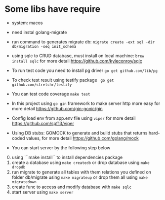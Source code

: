# Some libs have require
* system: macos

* need instal golang-migrate

* run command to generates migrate db: ```migrate create -ext sql -dir db/migration -seq init_schema```

* using sqlc to CRUD database, must install on local machine: ```brew install sqlc``` for more detail https://github.com/kyleconroy/sqlc
 
* To run test code you need to install pg driver
```go get github.com/lib/pg```

* To check test result using testify package
``` go get github.com/stretchr/testify```

* You can test code coverage ```make test```

* In this project using ```go gin``` framework to make server http more easy for more detail https://github.com/gin-gonic/gin

* Config load env from app.env file using ```viper``` for more detail https://github.com/spf13/viper

* Using DB stubs: GOMOCK to generate and build stubs that returns hard-coded values, for more detail https://github.com/golang/mock

* You can start server by the following step below
0. using ```make install`` to install dependencies package
1. create a database using ```make createdb``` or drop database using ```make dropdb```
2. run migrate to generate all tables with them relations you defined on folder db/migrate using ```make migrateup``` or drop them all using ```make migratedown```
3. create func to access and modify database with ```make sqlc```
4. start server using ```make server```